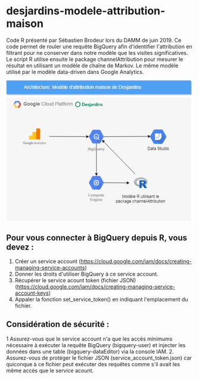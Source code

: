 # desjardins-modele-attribution-maison
Code R présenté par Sébastien Brodeur lors du DAMM de juin 2019.  Ce code permet de rouler une requête BigQuery afin d'identifier l'attribution en filtrant pour ne conserver dans notre modèle que les visites significatives.  Le script R utilise ensuite le package channelAttribution pour mesurer le résultat en utilisant un modèle de chaîne de Markov.  Le même modèle utilisé par le modèle data-driven dans Google Analytics.

![Architecture de la solution](https://github.com/digital-analytics-quebec-canada/desjardins-modele-attribution-maison/blob/master/Attribution-Maison.png)

## Pour vous connecter à BigQuery depuis R, vous devez :
1. Créer un service account (https://cloud.google.com/iam/docs/creating-managing-service-accounts)
2. Donner les droits d'utiliser BigQuery à ce service account. 
3. Récupérer le service acount token (fichier JSON) (https://cloud.google.com/iam/docs/creating-managing-service-account-keys)
4. Appaler la fonction set_service_token() en indiquant l'emplacement du fichier.

## Considération de sécurité :
1 Assurez-vous que le service account n'a que les accès minimums nécessaire à exécuter la requête BigQuery (bigquery-user) et injecter les données dans une table (bigquery-dataEditor) via la console IAM.
2. Assurez-vous de protéger le fichier JSON (service_account_token.json) car quiconque à ce fichier peut exécuter des requêtes comme s'il avait les même accès que le service acount.
